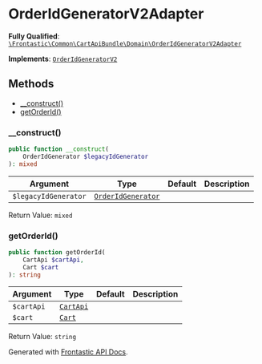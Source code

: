 #  OrderIdGeneratorV2Adapter

**Fully Qualified**: [`\Frontastic\Common\CartApiBundle\Domain\OrderIdGeneratorV2Adapter`](../../../../src/php/CartApiBundle/Domain/OrderIdGeneratorV2Adapter.php)

**Implements**: [`OrderIdGeneratorV2`](OrderIdGeneratorV2.md)

## Methods

* [__construct()](#__construct)
* [getOrderId()](#getorderid)

### __construct()

```php
public function __construct(
    OrderIdGenerator $legacyIdGenerator
): mixed
```

Argument|Type|Default|Description
--------|----|-------|-----------
`$legacyIdGenerator`|[`OrderIdGenerator`](OrderIdGenerator.md)||

Return Value: `mixed`

### getOrderId()

```php
public function getOrderId(
    CartApi $cartApi,
    Cart $cart
): string
```

Argument|Type|Default|Description
--------|----|-------|-----------
`$cartApi`|[`CartApi`](CartApi.md)||
`$cart`|[`Cart`](Cart.md)||

Return Value: `string`

Generated with [Frontastic API Docs](https://github.com/FrontasticGmbH/apidocs).
